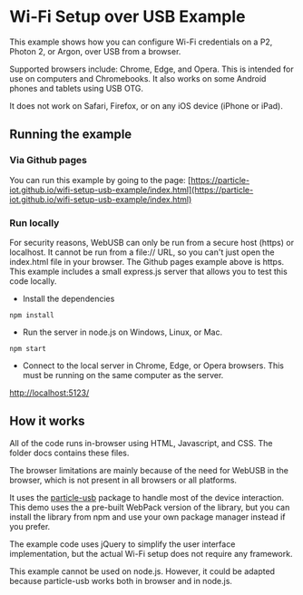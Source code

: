 # Wi-Fi Setup over USB Example

This example shows how you can configure Wi-Fi credentials on a P2, Photon 2, or Argon, over USB from a browser.

Supported browsers include: Chrome, Edge, and Opera. This is intended for use on computers and Chromebooks. It also works on some Android phones and tablets using USB OTG.

It does not work on Safari, Firefox, or on any iOS device (iPhone or iPad).

## Running the example

### Via Github pages

You can run this example by going to the page: [https://particle-iot.github.io/wifi-setup-usb-example/index.html](https://particle-iot.github.io/wifi-setup-usb-example/index.html)

### Run locally

For security reasons, WebUSB can only be run from a secure host (https) or localhost. It cannot be run from a file:// URL, so you can't just open the index.html file in your browser. The Github pages example above is https. This example includes a small express.js server that allows you to test this code locally.

- Install the dependencies

```
npm install
```

- Run the server in node.js on Windows, Linux, or Mac.

```
npm start
```

- Connect to the local server in Chrome, Edge, or Opera browsers. This must be running on the same computer as the server. 

[http://localhost:5123/](http://localhost:5123/)

## How it works

All of the code runs in-browser using HTML, Javascript, and CSS. The folder docs contains these files.

The browser limitations are mainly because of the need for WebUSB in the browser, which is not present in all browsers or all platforms. 

It uses the [particle-usb](https://github.com/particle-iot/particle-usb) package to handle most of the device interaction. This demo uses the a pre-built WebPack version of the library, but you can install the library from npm and use your own package manager instead if you prefer.

The example code uses jQuery to simplify the user interface implementation, but the actual Wi-Fi setup does not require any framework.

This example cannot be used on node.js. However, it could be adapted because particle-usb works both in browser and in node.js.
